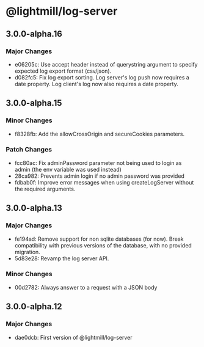 # @lightmill/log-server

## 3.0.0-alpha.16

### Major Changes

- e06205c: Use accept header instead of querystring argument to specify expected log export format (csv/json).
- d082fc5: Fix log export sorting. Log server's log push now requires a date property. Log client's log now also requires a date property.

## 3.0.0-alpha.15

### Minor Changes

- f8328fb: Add the allowCrossOrigin and secureCookies parameters.

### Patch Changes

- fcc80ac: Fix adminPassword parameter not being used to login as admin (the env variable was used instead)
- 28ca982: Prevents admin login if no admin password was provided
- fdbab0f: Improve error messages when using createLogServer without the required arguments.

## 3.0.0-alpha.13

### Major Changes

- fe194ad: Remove support for non sqlite databases (for now). Break compatibility with previous versions of the database, with no provided migration.
- 5d83e28: Revamp the log server API.

### Minor Changes

- 00d2782: Always answer to a request with a JSON body

## 3.0.0-alpha.12

### Major Changes

- dae0dcb: First version of @lightmill/log-server

